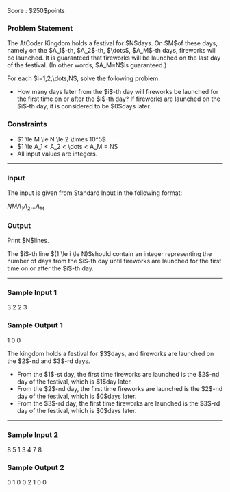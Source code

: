 
<div>

<span>

<span>

<p>
Score : $250$points
</p>

<div>

<section>

### **Problem Statement**

<p>
The AtCoder Kingdom holds a festival for $N$days. On $M$of these days, namely on the $A_1$-th, $A_2$-th, $\dots$, $A_M$-th days, fireworks will be launched. It is guaranteed that fireworks will be launched on the last day of the festival. (In other words, $A_M=N$is guaranteed.)
</p>

<p>
For each $i=1,2,\dots,N$, solve the following problem.
</p>

<ul>

<li>
How many days later from the $i$-th day will fireworks be launched for the first time on or after the $i$-th day? If fireworks are launched on the $i$-th day, it is considered to be $0$days later.
</li>

</ul>

</section>

</div>

<div>

<section>

### **Constraints**

<ul>

<li>
$1 \le M \le N \le 2 \times 10^5$
</li>

<li>
$1 \le A_1 < A_2 < \dots < A_M = N$
</li>

<li>
All input values are integers.
</li>

</ul>

</section>

</div>

---

<div>

<div>

<section>

### **Input**

<p>
The input is given from Standard Input in the following format:
</p>

<div>

$N$$M$$A_1$$A_2$$\dots$$A_M$
</div>

</section>

</div>

<div>

<section>

### **Output**

<p>
Print $N$lines.
</p>

<p>
The $i$-th line $(1 \le i \le N)$should contain an integer representing the number of days from the $i$-th day until fireworks are launched for the first time on or after the $i$-th day.
</p>

</section>

</div>

</div>

---

<div>

<section>

### **Sample Input 1**

<div>

3 2
2 3

</div>

</section>

</div>

<div>

<section>

### **Sample Output 1**

<div>

1
0
0

</div>

<p>
The kingdom holds a festival for $3$days, and fireworks are launched on the $2$-nd and $3$-rd days.
</p>

<ul>

<li>
From the $1$-st day, the first time fireworks are launched is the $2$-nd day of the festival, which is $1$day later.
</li>

<li>
From the $2$-nd day, the first time fireworks are launched is the $2$-nd day of the festival, which is $0$days later.
</li>

<li>
From the $3$-rd day, the first time fireworks are launched is the $3$-rd day of the festival, which is $0$days later.
</li>

</ul>

</section>

</div>

---

<div>

<section>

### **Sample Input 2**

<div>

8 5
1 3 4 7 8

</div>

</section>

</div>

<div>

<section>

### **Sample Output 2**

<div>

0
1
0
0
2
1
0
0

</div>

</section>

</div>

</span>

</span>

</div>
